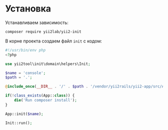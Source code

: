 Установка
===

Устанавливаем зависимость:

```
composer require yii2lab/yii2-init
```

В корне проекта создаем файл `init` с кодом:

```php
#!/usr/bin/env php
<?php

use yii2tool\init\domain\helpers\Init;

$name = 'console';
$path = '.';

@include_once(__DIR__ . '/' . $path . '/vendor/yii2rails/yii2-app/src/App.php');

if(!class_exists(App::class)) {
	die('Run composer install');
}

App::init($name);

Init::run();
```
